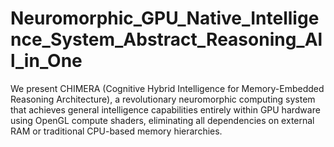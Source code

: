 # Neuromorphic_GPU_Native_Intelligence_System_Abstract_Reasoning_All_in_One
We present CHIMERA (Cognitive Hybrid Intelligence for Memory-Embedded Reasoning Architecture), a revolutionary neuromorphic computing system that achieves general intelligence capabilities entirely within GPU hardware using OpenGL compute shaders, eliminating all dependencies on external RAM or traditional CPU-based memory hierarchies. 
